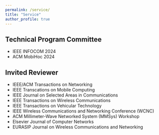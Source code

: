 ```yaml
---
permalink: /service/
title: "Service"
author_profile: true
---
```


## Technical Program Committee 

- IEEE INFOCOM 2024 
- ACM MobiHoc 2024

## Invited Reviewer
- IEEE/ACM Transactions on Networking
- IEEE Transcations on Mobile Computing
- IEEE Journal on Selected Areas in Communications
- IEEE Transactions on Wireless Communications
- IEEE Transactions on Vehicular Technology
- IEEE Wireless Communications and Networking Conference (WCNC)
- ACM Millimeter-Wave Networked System (MMSys) Workshop
- Elsevier Journal of Computer Networks
- EURASIP Journal on Wireless Communications and Networking

<!-- ## Chair

> Organizing (Reviews, Arranging Program, Funding, etc)

BAR Workshop (Co-loated with NDSS) (2023, 2022)

## University Service

> Discussion and reviewing various department level proposals

### Purdue University (ECE Department)

* Undergraduate Curriculum Committee (Fall 2022 - Present). -->
